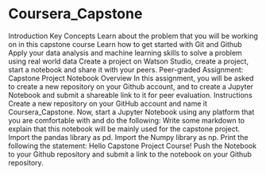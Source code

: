 # Coursera_Capstone
Introduction Key Concepts Learn about the problem that you will be working on in this capstone course Learn how to get started with Git and Github Apply your data analysis and machine learning skills to solve a problem using real world data Create a project on Watson Studio, create a project, start a notebook and share it with your peers. Peer-graded Assignment: Capstone Project Notebook Overview In this assignment, you will be asked to create a new repository on your Github account, and to create a Jupyter Notebook and submit a shareable link to it for peer evaluation.  Instructions Create a new repository on your GitHub account and name it Coursera_Capstone.  Now, start a Jupyter Notebook using any platform that you are comfortable with and do the following:  Write some markdown to explain that this notebook will be mainly used for the capstone project. Import the pandas library as pd. Import the Numpy library as np. Print the following the statement: Hello Capstone Project Course! Push the Notebook to your Github repository and submit a link to the notebook on your Github repository.
